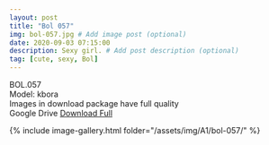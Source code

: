 ```yaml
---
layout: post
title: "Bol 057"
img: bol-057.jpg # Add image post (optional)
date: 2020-09-03 07:15:00
description: Sexy girl. # Add post description (optional)
tag: [cute, sexy, Bol]
---
```

BOL.057  
Model: kbora                                                        
Images in download package have full quality                    
Google Drive [Download Full](http://gestyy.com/eeos40)

{% include image-gallery.html folder="/assets/img/A1/bol-057/" %}
